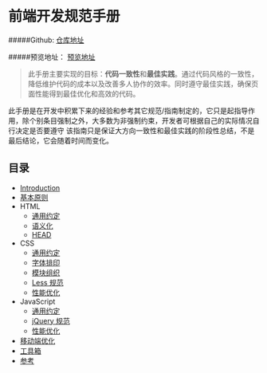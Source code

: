 # 前端开发规范手册

#####Github: [仓库地址](https://github.com/pingbaobao/Front-end-Standard)

#####预览地址：  [预览地址](https://pingbaobao.github.io/Front-end-Standard/)

>此手册主要实现的目标：**代码一致性**和**最佳实践**。通过代码风格的一致性，降低维护代码的成本以及改善多人协作的效率。同时遵守最佳实践，确保页面性能得到最佳优化和高效的代码。

此手册是在开发中积累下来的经验和参考其它规范/指南制定的，它只是起指导作用，除个别条目强制之外，大多数为非强制约束，开发者可根据自己的实际情况自行决定是否要遵守
该指南只是保证大方向一致性和最佳实践的阶段性总结，不是最后结论，它会随着时间而变化。

## 目录
* [Introduction](http://zhibimo.com/read/Ashu/front-end-style-guide/)
* [基本原则](http://zhibimo.com/read/Ashu/front-end-style-guide/basic/index.html)
* HTML
   * [通用约定](http://zhibimo.com/read/Ashu/front-end-style-guide/html/general.html)
   * [语义化](http://zhibimo.com/read/Ashu/front-end-style-guide/html/semantic.html)
   * [HEAD](http://zhibimo.com/read/Ashu/front-end-style-guide/html/head.html)
* CSS
   * [通用约定](http://zhibimo.com/read/Ashu/front-end-style-guide/css/general.html)
   * [字体排印](http://zhibimo.com/read/Ashu/front-end-style-guide/css/typography.html)
   * [模块组织](http://zhibimo.com/read/Ashu/front-end-style-guide/css/structure.html)
   * [Less 规范](http://zhibimo.com/read/Ashu/front-end-style-guide/css/less.html)
   * [性能优化](http://zhibimo.com/read/Ashu/front-end-style-guide/css/performance.html)
* JavaScript
   * [通用约定](http://zhibimo.com/read/Ashu/front-end-style-guide/javascript/general.html)
   * [jQuery 规范](http://zhibimo.com/read/Ashu/front-end-style-guide/javascript/jquery.html)
   * [性能优化](http://zhibimo.com/read/Ashu/front-end-style-guide/javascript/performance.html)
* [移动端优化](http://zhibimo.com/read/Ashu/front-end-style-guide/mobile-optimize/index.html)
* [工具箱](http://zhibimo.com/read/Ashu/front-end-style-guide/tool/index.html)
* [参考](http://zhibimo.com/read/Ashu/front-end-style-guide/reference/index.html)
